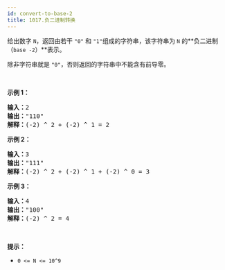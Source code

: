 ```yaml
---
id: convert-to-base-2
title: 1017.负二进制转换
---
```

给出数字 <code>N</code>，返回由若干 <code>&#34;0&#34;</code> 和 <code>&#34;1&#34;</code>组成的字符串，该字符串为 <code>N</code> 的**负二进制（<code>base -2</code>）**表示。

除非字符串就是 <code>&#34;0&#34;</code>，否则返回的字符串中不能含有前导零。

 

**示例 1：**


<pre><strong>输入：</strong>2<br/><strong>输出：</strong>&#34;110&#34;<br/><strong>解释：</strong>(-2) ^ 2 + (-2) ^ 1 = 2<br/></pre>

**示例 2：**


<pre><strong>输入：</strong>3<br/><strong>输出：</strong>&#34;111&#34;<br/><strong>解释：</strong>(-2) ^ 2 + (-2) ^ 1 + (-2) ^ 0 = 3<br/></pre>

**示例 3：**


<pre><strong>输入：</strong>4<br/><strong>输出：</strong>&#34;100&#34;<br/><strong>解释：</strong>(-2) ^ 2 = 4<br/></pre>

 

**提示：**

- <code>0 &lt;= N &lt;= 10^9</code>